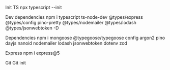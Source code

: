 Init TS
npx typescript --init

Dev dependencies
npm i typescript ts-node-dev @types/express @types/config pino-pretty @types/nodemailer @types/lodash @types/jsonwebtoken -D

Dependencies
npm i mongoose @typegoose/typegoose config argon2 pino dayjs nanoid nodemailer lodash jsonwebtoken dotenv zod

Express
npm i express@5

Git
Git init